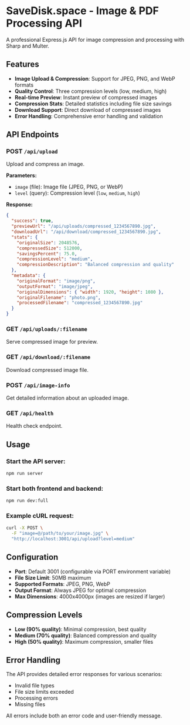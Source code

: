 # SaveDisk.space - Image & PDF Processing API

A professional Express.js API for image compression and processing with Sharp and Multer.

## Features

- **Image Upload & Compression**: Support for JPEG, PNG, and WebP formats
- **Quality Control**: Three compression levels (low, medium, high)
- **Real-time Preview**: Instant preview of compressed images
- **Compression Stats**: Detailed statistics including file size savings
- **Download Support**: Direct download of compressed images
- **Error Handling**: Comprehensive error handling and validation

## API Endpoints

### POST `/api/upload`
Upload and compress an image.

**Parameters:**
- `image` (file): Image file (JPEG, PNG, or WebP)
- `level` (query): Compression level (`low`, `medium`, `high`)

**Response:**
```json
{
  "success": true,
  "previewUrl": "/api/uploads/compressed_1234567890.jpg",
  "downloadUrl": "/api/download/compressed_1234567890.jpg",
  "stats": {
    "originalSize": 2048576,
    "compressedSize": 512000,
    "savingsPercent": 75.0,
    "compressionLevel": "medium",
    "compressionDescription": "Balanced compression and quality"
  },
  "metadata": {
    "originalFormat": "image/png",
    "outputFormat": "image/jpeg",
    "originalDimensions": { "width": 1920, "height": 1080 },
    "originalFilename": "photo.png",
    "processedFilename": "compressed_1234567890.jpg"
  }
}
```

### GET `/api/uploads/:filename`
Serve compressed image for preview.

### GET `/api/download/:filename`
Download compressed image file.

### POST `/api/image-info`
Get detailed information about an uploaded image.

### GET `/api/health`
Health check endpoint.

## Usage

### Start the API server:
```bash
npm run server
```

### Start both frontend and backend:
```bash
npm run dev:full
```

### Example cURL request:
```bash
curl -X POST \
  -F "image=@/path/to/your/image.jpg" \
  "http://localhost:3001/api/upload?level=medium"
```

## Configuration

- **Port**: Default 3001 (configurable via PORT environment variable)
- **File Size Limit**: 50MB maximum
- **Supported Formats**: JPEG, PNG, WebP
- **Output Format**: Always JPEG for optimal compression
- **Max Dimensions**: 4000x4000px (images are resized if larger)

## Compression Levels

- **Low (90% quality)**: Minimal compression, best quality
- **Medium (70% quality)**: Balanced compression and quality  
- **High (50% quality)**: Maximum compression, smaller files

## Error Handling

The API provides detailed error responses for various scenarios:
- Invalid file types
- File size limits exceeded
- Processing errors
- Missing files

All errors include both an error code and user-friendly message.